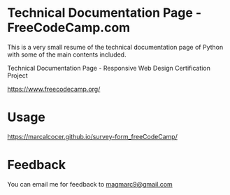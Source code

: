 # Technical Documentation Page - FreeCodeCamp.com
This is a very small resume of the technical documentation page of Python with some of the main contents included.

Technical Documentation Page - Responsive Web Design Certification Project

https://www.freecodecamp.org/

# Usage
https://marcalcocer.github.io/survey-form_freeCodeCamp/

# Feedback
You can email me for feedback to magmarc9@gmail.com
